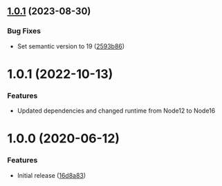## [1.0.1](https://github.com/LoveToKnow/slackify-markdown-action/compare/v1.0.0...v1.0.1) (2023-08-30)


### Bug Fixes

* Set semantic version to 19 ([2593b86](https://github.com/LoveToKnow/slackify-markdown-action/commit/2593b86a1eb912a8d37ab1cf12908a5bdbb522ba))

# 1.0.1 (2022-10-13)

### Features
* Updated dependencies and changed runtime from Node12 to Node16

# 1.0.0 (2020-06-12)


### Features

* Initial release ([16d8a83](https://github.com/LoveToKnow/slackify-markdown-action/commit/16d8a834b030f5654d70631a00dd323ede9c057c))
